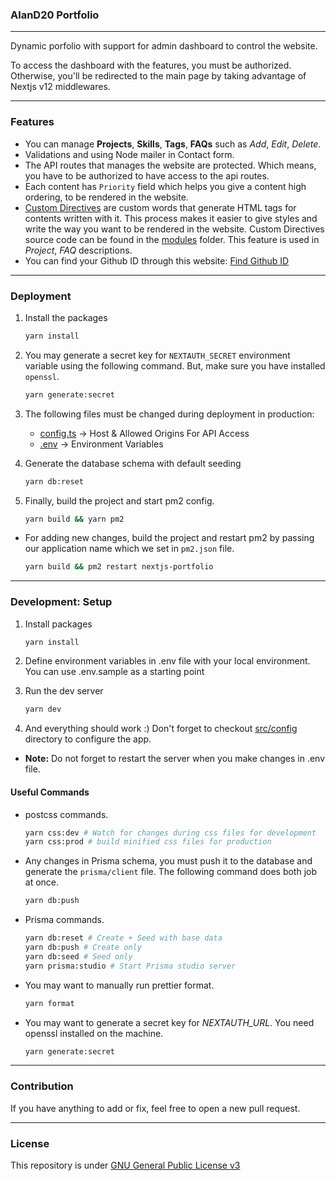 ### AlanD20 Portfolio

---
Dynamic porfolio with support for admin dashboard to control the website.

To access the dashboard with the features, you must be authorized. Otherwise, you'll be redirected to the main page by taking advantage of Nextjs v12 middlewares.

---

### Features

- You can manage **Projects**, **Skills**, **Tags**, **FAQs** such as *Add*, *Edit*, *Delete*.
- Validations and using Node mailer in Contact form.
- The API routes that manages the website are protected. Which means, you have to be authorized to have access to the api routes.
- Each content has `Priority` field which helps you give a content high ordering, to be rendered in the website.
- [Custom Directives](src/modules/CustomDirectives/README.md) are custom words that generate HTML tags for contents written with it. This process makes it easier to give styles and write the way you want to be rendered in the website. Custom Directives source code can be found in the [modules](src/modules/CustomDirectives/) folder. This feature is used in *Project*, *FAQ* descriptions.
- You can find your Github ID through this website: [Find Github ID](http://caius.github.io/github_id/)

---

### Deployment

1. Install the packages

    ```bash
    yarn install
    ```

2. You may generate a secret key for `NEXTAUTH_SECRET` environment variable using the following command. But, make sure you have installed `openssl`.

    ```bash
    yarn generate:secret
    ```

3. The following files must be changed during deployment in production:

    - [config.ts](src/config/app.ts) -> Host & Allowed Origins For API Access
    - [.env](.env) -> Environment Variables

4. Generate the database schema with default seeding

    ```bash
    yarn db:reset
    ```

5. Finally, build the project and start pm2 config.

    ```bash
    yarn build && yarn pm2
    ```

- For adding new changes, build the project and restart pm2 by passing our application name which we set in `pm2.json` file.

    ```bash
    yarn build && pm2 restart nextjs-portfolio
    ```

---

### Development: Setup

1. Install packages

    ```bash
    yarn install
    ```

2. Define environment variables in .env file with your local environment. You can use .env.sample as a starting point
3. Run the dev server

    ```bash
    yarn dev
    ```

4. And everything should work :) Don't forget to checkout [src/config](/src/config/) directory to configure the app.

- **Note:** Do not forget to restart the server when you make changes in .env file.

#### Useful Commands

- postcss commands.

  ```bash
  yarn css:dev # Watch for changes during css files for development
  yarn css:prod # build minified css files for production
  ```

- Any changes in Prisma schema, you must push it to the database and generate the `prisma/client` file. The following command does both job at once.

    ```bash
    yarn db:push
    ```

- Prisma commands.

    ```bash
    yarn db:reset # Create + Seed with base data
    yarn db:push # Create only
    yarn db:seed # Seed only
    yarn prisma:studio # Start Prisma studio server
    ```

- You may want to manually run prettier format.

    ```bash
    yarn format
    ```

- You may want to generate a secret key for *NEXTAUTH_URL*. You need openssl installed on the machine.

    ```bash
    yarn generate:secret
    ```

---

### Contribution

If you have anything to add or fix, feel free to open a new pull request.

---

### License

This repository is under [GNU General Public License v3](LICENSE)
